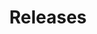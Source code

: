 ---
title: Releases
description: "Stay up-to-date with the latest F5 NGINX Management Suite API Connectivity Manager releases."
weight: 800
url: /nginx-management-suite/acm/releases/
---
